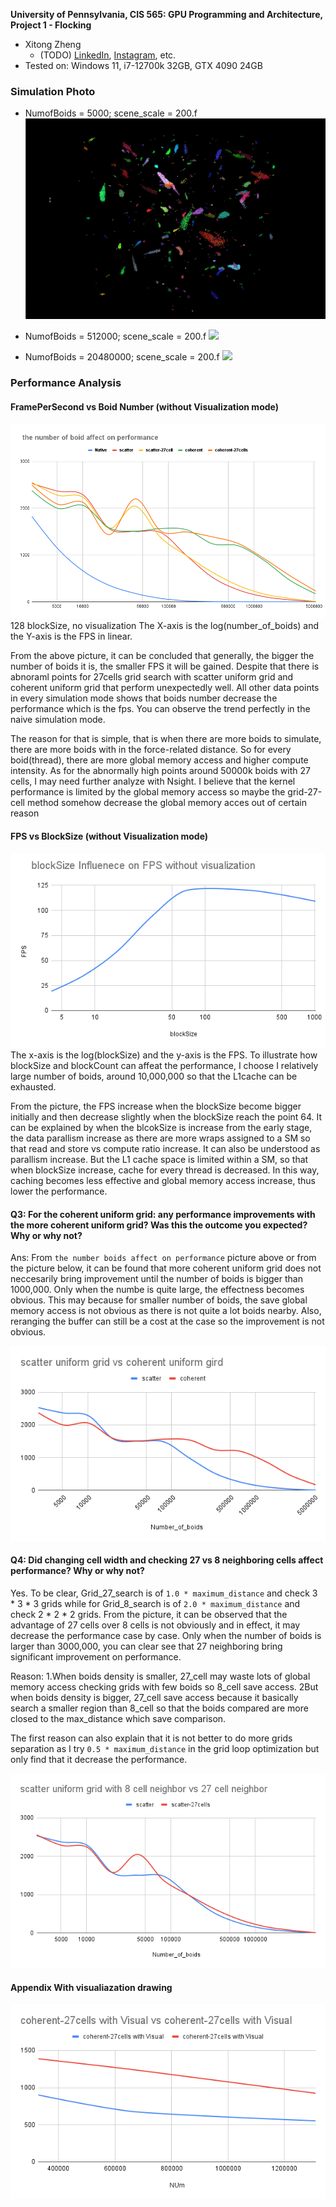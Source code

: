 **University of Pennsylvania, CIS 565: GPU Programming and Architecture,
Project 1 - Flocking**

* Xitong Zheng
  * (TODO) [LinkedIn](https://www.linkedin.com/in/xitong-zheng-5b6543205/), [Instagram](https://www.instagram.com/simonz_zheng/), etc.
* Tested on: Windows 11, i7-12700k 32GB, GTX 4090 24GB

### Simulation Photo
- NumofBoids = 5000; scene_scale = 200.f
![](./images/image1.gif)

- NumofBoids = 512000; scene_scale = 200.f
![](./images/image2.gif)

- NumofBoids = 20480000; scene_scale = 200.f
![](./images/image3.gif)


### Performance Analysis

#### FramePerSecond vs Boid Number (without Visualization mode)

![](./images/number_on_perf.png)
128 blockSize, no visualization
The X-axis is the log(number_of_boids) and the Y-axis is the FPS in linear.

From the above picture, it can be concluded that generally, the bigger the number of boids it is, the smaller FPS it will be gained. Despite that there is abnoraml points for 27cells grid search with scatter uniform grid and coherent uniform grid that perform unexpectedly well. All other data points in every simulation mode shows that boids number decrease the performance which is the fps. You can observe the trend perfectly in the naive simulation mode.

The reason for that is simple, that is when there are more boids to simulate, there are more boids with in the force-related distance. So for every boid(thread), there are more global memory access and higher compute intensity. As for the abnormally high points around 50000k boids with 27 cells, I may need further analyze with Nsight. I believe that the kernel performance is limited by the global memory access so maybe the grid-27-cell method somehow decrease the global memory acces out of certain reason 

#### FPS vs BlockSize (without Visualization mode)
![](./images/blockSize_On_Perf.png)
The x-axis is the log(blockSize) and the y-axis is the FPS. To illustrate how blockSize and blockCount can affeat the performance, I choose I relatively large number of boids, around 10,000,000 so that the L1cache can be exhausted.

From the picture, the FPS increase when the blockSize become bigger initially and then decrease slightly when the blockSize reach the point 64. It can be explained by when the blcokSize is increase from the early stage, the data parallism increase as there are more wraps assigned to a SM so that read and store vs compute ratio increase. It can also be understood as parallism increase. But the L1 cache space is limited within a SM, so that when blockSize increase, cache for every thread is decreased. In this way, caching becomes less effective and global memory access increase, thus lower the performance.

#### Q3: For the coherent uniform grid: any performance improvements with the more coherent uniform grid? Was this the outcome you expected? Why or why not?

Ans: 
From `the number boids affect on performance` picture above or from the picture below, it can be found that more coherent uniform grid does not neccesarily bring improvement until the number of boids is bigger than 1000,000. Only when the numbe is quite large, the effectness becomes obvious. This may because for smaller number of boids, the save global memory access is not obvious as there is not quite a lot boids nearby. Also, reranging the buffer can still be a cost at the case so the improvement is not obvious.

![](./images/scatter_vs%20coherent.png)

#### Q4: Did changing cell width and checking 27 vs 8 neighboring cells affect performance? Why or why not?
Yes. To be clear, Grid_27_search is of `1.0 * maximum_distance` and check 3 * 3 * 3 grids while for Grid_8_search is of `2.0 * maximum_distance` and check 2 * 2 * 2 grids. From the picture, it can be observed that the advantage of 27 cells over 8 cells is not obviously and in effect, it may decrease the performance case by case. Only when the number of boids is larger than 3000,000, you can clear see that 27 neighboring bring significant improvement on performance.

Reason: 1.When boids density is smaller, 27_cell may waste lots of global memory access checking grids with few boids so 8_cell save access. 2But when boids density is bigger, 27_cell save access because it basically search a smaller region than 8_cell so that the boids compared are more closed to the max_distance which save comparison.

The first reason can also explain that it is not better to do more grids separation as I try `0.5 * maximum_distance` in the grid loop optimization but only find that it decrease the performance.

![](./images/8_cell_vs_27_cell.png)

#### Appendix With visualiazation drawing
![](./images/end.png)